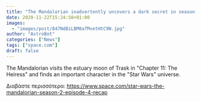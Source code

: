```yaml
---
title: "The Mandalorian inadvertently uncovers a dark secret in season 2, episode 4 The Siege"
date: 2020-11-22T15:24:58+01:00
images:
  - "images/post/847NdBiLBM8afMvetHtC9N.jpg"
author: "AstroBot"
categories: ["News"]
tags: ["space.com"]
draft: false
---
```


The Mandalorian visits the estuary moon of Trask in "Chapter 11: The Heiress" and finds an important character in the "Star Wars" universe. 

Διαβάστε περισσότερα: https://www.space.com/star-wars-the-mandalorian-season-2-episode-4-recap
